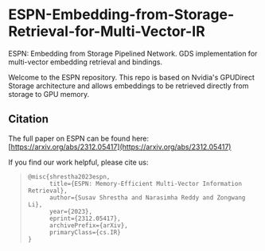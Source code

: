 # ESPN-Embedding-from-Storage-Retrieval-for-Multi-Vector-IR
ESPN: Embedding from Storage Pipelined Network. GDS implementation for multi-vector embedding retrieval and bindings. 

Welcome to the ESPN repository. This repo is based on Nvidia's GPUDirect Storage architecture and allows embeddings to be retrieved directly from storage to GPU memory. 

## Citation

The full paper on ESPN can be found here: [https://arxiv.org/abs/2312.05417](https://arxiv.org/abs/2312.05417)

If you find our work helpful, please cite us:

> ```
> @misc{shrestha2023espn,
>       title={ESPN: Memory-Efficient Multi-Vector Information Retrieval}, 
>       author={Susav Shrestha and Narasimha Reddy and Zongwang Li},
>       year={2023},
>       eprint={2312.05417},
>       archivePrefix={arXiv},
>       primaryClass={cs.IR}
> }
> ```


